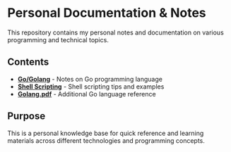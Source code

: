 
# Personal Documentation & Notes

This repository contains my personal notes and documentation on various programming and technical topics.

## Contents

- **[Go/Golang](golang.md)** - Notes on Go programming language
- **[Shell Scripting](shell-scripting.md)** - Shell scripting tips and examples
- **[Golang.pdf](Golang.pdf)** - Additional Go language reference

## Purpose

This is a personal knowledge base for quick reference and learning materials across different technologies and programming concepts.
